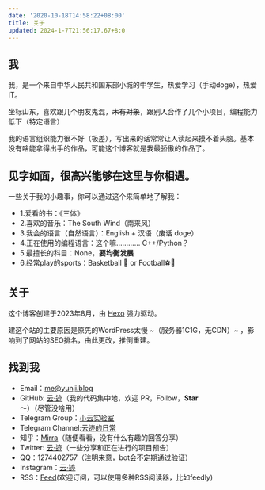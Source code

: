 ```yaml
---
date: '2020-10-18T14:58:22+08:00'
title: 关于
updated: 2024-1-7T21:56:17.67+8:0
---
```

## 我

我，是一个来自中华人民共和国东部小城的中学生，热爱学习（手动doge），热爱IT。

坐标山东，喜欢跟几个朋友鬼混，~~木有对象~~，跟别人合作了几个小项目，编程能力低下（特定语言）

我的语言组织能力很不好（极差），写出来的话常常让人读起来摸不着头脑。基本没有啥能拿得出手的作品，可能这个博客就是我最骄傲的作品了。

## 见字如面，很高兴能够在这里与你相遇。

一些关于我的小趣事，你可以通过这个来简单地了解我：

* 1.爱看的书：《三体》
* 2.喜欢的音乐：The South Wind（南来风）
* 3.我会的语言（自然语言）：English + 汉语（废话 doge）
* 4.正在使用的编程语言：这个嘛………… C++/Python？
* 5.最擅长的科目：None，**要均衡发展**
* 6.经常play的sports：Basketball 🏀 or Football⚽🏈

## 关于

这个博客创建于2023年8月，由 [Hexo](https://hexo.io/) 强力驱动。

建这个站的主要原因是原先的WordPress太慢 ~（服务器1C1G，无CDN）~ ，影响到了网站的SEO排名，由此更改，推倒重建。

## 找到我

* Email：[me@yunji.blog](https://yunji.netlify.app/mailto:me@yunji.blog)
* GitHub: [云·迹](https://github.com/Future382)（我的代码集中地，欢迎 PR，Follow，**Star** ～）（尽管没啥用）
* Telegram Group：[小云实验室](https://t.me/yunlab)
* Telegram Channel:[云迹的日常](https://t.me/yunji_daliy)
* 知乎：[Mirra](https://www.zhihu.com/people/zuo-yi-zhi-nu-li-de-tu-zi-96)（随便看看，没有什么有趣的回答分享）
* Twitter: [云·迹](https://twitter.com/yunji5362)（一些分享和正在进行的项目预告）
* QQ：1274402757（注明来意，bot会不定期通过验证）
* Instagram：[云·迹](https://www.instagram.com/yunji5362/)
* RSS：[Feed](https://yunji.blog/atom.xml)(欢迎订阅，可以使用多种RSS阅读器，比如feedly)
